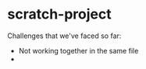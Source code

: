 # scratch-project

<!-- Latin name
Img **
Id **
Family **
Other names **
Common name **
Common name (fr.) **
Description **
Categories **
Origin **
Climat **
Temperature max **
Temperature min**
Zone **
Growth
Light ideal **
Light tolered **
Watering **
Insects
Disease
Appeal
Color of leaf
Color of blooms **
Blooming season **
Perfume
Avaibility
Pot diameter
Height at purchase
Width at purchase
Height potential
Width potential
Available sizes
Bearing
Clump
Pruning **
Style **
Use -->

<!-- [
  {
    "Categories": "Dracaena",
    "Disease": "N/A",
    "Use": [
      "Potted plant",
      "Secondary"
    ],
    "Latin name": "Dracaena deremensis 'Janet Craig'",
    "Insects": [
      "Mealy bug",
      "Scale"
    ],
    "Avaibility": "Regular",
    "url": "http://www.tropicopia.com/house-plant/detail.np/detail-121.html",
    "Style": "Bush",
    "Bearing": "Erect",
    "Light tolered": "Diffuse light ( Less than 5,300 lux / 500 fc)",
    "Height at purchase": {
      "m": 0.91,
      "cm": 91
    },
    "Light ideal": "Strong light ( 21,500 to 3,200 lux/2000 to 300 fc)",
    "Width at purchase": {
      "m": 0.91,
      "cm": 91
    },
    "id": "53417c12-4824-5995-bce0-b81984ebbd1d",
    "Appeal": "Robustness",
    "img": "http://www.tropicopia.com/house-plant/thumbnails/5556.jpg",
    "Perfume": null,
    "Growth": "Regular",
    "Width potential": {
      "m": 1.22,
      "cm": 122
    },
    "Common name (fr.)": "Janet Craig",
    "Pruning": "If needed",
    "Family": "Liliaceae",
    "Height potential": {
      "m": 3.66,
      "cm": 366
    },
    "Origin": [
      "Cultivar"
    ],
    "Description": null,
    "Blooming season": "Winter / Spring",
    "Color of leaf": [
      "Dark green"
    ],
    "Watering": "Keep moist between watering & Can dry between watering",
    "Color of blooms": "Light green",
    "Zone": [
      "11-10"
    ],
    "Common name": [
      "Janet Craig"
    ],
    "Available sizes (Pot)": "4in to 14in / 10cm to 36cm",
    "Other names": null,
    "Temperature": {
      "F": 50,
      "C": 10
    },
    "Pot diameter (cm)": {
      "m": 0.25,
      "cm": 25
    },
    "Climat": "Tropical"
  },
  {
    "Categories": "Palm",
    "Disease": "N/A",
    "Use": [
      "Potted plant",
      "Secondary"
    ],
    "Latin name": "Rhapis excelsa",
    "Insects": [
      "N/A"
    ],
    "Avaibility": "Regular",
    "url": "http://www.tropicopia.com/house-plant/detail.np/detail-290.html",
    "Style": null,
    "Bearing": "Clump",
    "Light tolered": "Diffuse light ( Less than 5,300 lux / 500 fc)",
    "Height at purchase": {
      "m": 0.91,
      "cm": 91
    },
    "Light ideal": "Strong light ( 21,500 to 3,200 lux/2000 to 300 fc)",
    "Width at purchase": {
      "m": 0.71,
      "cm": 71
    },
    "id": "9b97aef1-20a4-5620-af90-7d64dadb414e",
    "Appeal": "Foliage",
    "img": "http://www.tropicopia.com/house-plant/thumbnails/5725.jpg",
    "Perfume": null,
    "Growth": "Slow",
    "Width potential": {
      "m": 3.05,
      "cm": 305
    },
    "Common name (fr.)": null,
    "Pruning": "Never",
    "Family": "Arecaceae",
    "Height potential": {
      "m": 3.66,
      "cm": 366
    },
    "Origin": [
      "China"
    ],
    "Description": null,
    "Blooming season": null,
    "Color of leaf": [
      "Dark green"
    ],
    "Watering": "Keep moist between watering & Must not dry between watering",
    "Color of blooms": null,
    "Zone": [
      "11",
      "9"
    ],
    "Common name": [
      "Lady palm"
    ],
    "Available sizes (Pot)": "6in to 32in / 15cm to 81cm",
    "Other names": "Rhapis flabelliformis",
    "Temperature": {
      "F": 46.4,
      "C": 8
    },
    "Pot diameter (cm)": {
      "m": 0.25,
      "cm": 25
    },
    "Climat": "Subtropical"
  }
] -->
<!-- {
    "Img": "String",
    "Id": "String",
    "Family": "String",
    "Other_names": "String",
    "Common_name": "String",
    "Description": "String",
    "Categories": "String",
    "Origin": "String",
    "Climat": "String",
    "Zone": "String",
    "Light_ideal": "String",
    "Light_tolered": "String",
    "Watering": "String",
    "Color_of_blooms": "String",
    "Blooming_season": "String",
    "Pruning": "String",
    "Style": "String",
    "_id": "64b2da3c320424f3de9d5ad4",
    "__v": 0
} -->

Challenges that we've faced so far:

- Not working together in the same file
-
